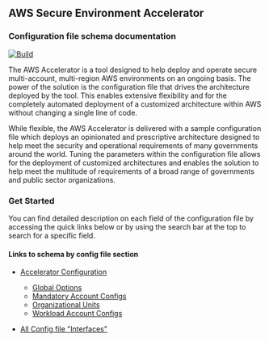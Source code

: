 ## AWS Secure Environment Accelerator

### Configuration file schema documentation

[![Build](https://github.com/aws-samples/aws-secure-environment-accelerator/actions/workflows/build.yml/badge.svg)](https://github.com/aws-samples/aws-secure-environment-accelerator/actions/workflows/build.yml)

The AWS Accelerator is a tool designed to help deploy and operate secure multi-account, multi-region AWS environments on an ongoing basis. The power of the solution is the configuration file that drives the architecture deployed by the tool. This enables extensive flexibility and for the completely automated deployment of a customized architecture within AWS without changing a single line of code.

While flexible, the AWS Accelerator is delivered with a sample configuration file which deploys an opinionated and prescriptive architecture designed to help meet the security and operational requirements of many governments around the world. Tuning the parameters within the configuration file allows for the deployment of customized architectures and enables the solution to help meet the multitude of requirements of a broad range of governments and public sector organizations.

### Get Started

You can find detailed description on each field of the configuration file by accessing the quick links below or by using the search bar at the top to search for a specific field.

#### Links to schema by config file section

- [Accelerator Configuration](./interfaces/AcceleratorConfiguration.html)

  - [Global Options](./interfaces/GlobalOptions.html)
  - [Mandatory Account Configs](./interfaces/AccountConfig.html)
  - [Organizational Units](./interfaces/OrganizationalUnitConfiguration.html)
  - [Workload Account Configs](./interfaces/AccountConfig.html)

- [All Config file "Interfaces"](./modules.html)
